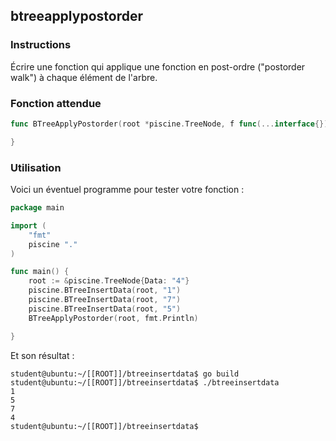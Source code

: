 ## btreeapplypostorder

### Instructions

Écrire une fonction qui applique une fonction en post-ordre ("postorder walk") à chaque élément de l'arbre.

### Fonction attendue

```go
func BTreeApplyPostorder(root *piscine.TreeNode, f func(...interface{}) (int, error)) {

}
```

### Utilisation

Voici un éventuel programme pour tester votre fonction :

```go
package main

import (
	"fmt"
	piscine "."
)

func main() {
	root := &piscine.TreeNode{Data: "4"}
	piscine.BTreeInsertData(root, "1")
	piscine.BTreeInsertData(root, "7")
	piscine.BTreeInsertData(root, "5")
	BTreeApplyPostorder(root, fmt.Println)

}
```

Et son résultat :

```console
student@ubuntu:~/[[ROOT]]/btreeinsertdata$ go build
student@ubuntu:~/[[ROOT]]/btreeinsertdata$ ./btreeinsertdata
1
5
7
4
student@ubuntu:~/[[ROOT]]/btreeinsertdata$
```
